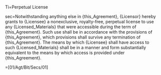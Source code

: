 Ti=Perpetual License

sec=Notwithstanding anything else in {this_Agreement}, {Licensor} hereby grants to {Licensee} a nonexclusive, royalty-free, perpetual license to use any {Licensed_Materials} that were accessible during the term of {this_Agreement}.  Such use shall be in accordance with the provisions of {this_Agreement}, which provisions shall survive any termination of {this_Agreement}.  The means by which {Licensee} shall have access to such {Licensed_Materials} shall be in a manner and form substantially equivalent to the means by which access is provided under {this_Agreement}.

=[01/Agt/Bit/Secs/01]
